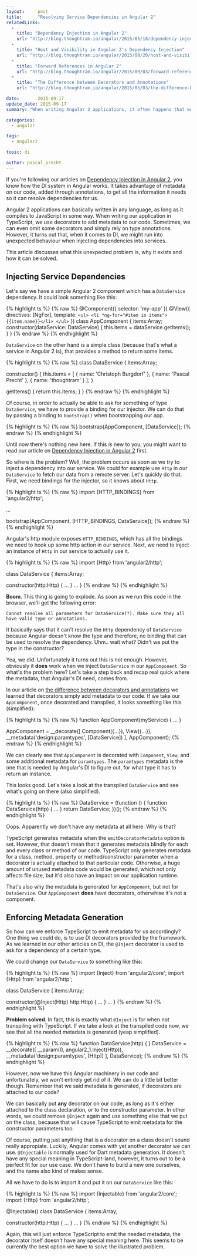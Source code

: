```yaml
---
layout:     post
title:      "Resolving Service Dependencies in Angular 2"
relatedLinks:
  -
    title: "Dependency Injection in Angular 2"
    url: "http://blog.thoughtram.io/angular/2015/05/18/dependency-injection-in-angular-2.html"
  -
    title: "Host and Visibility in Angular 2's Dependency Injection"
    url: "http://blog.thoughtram.io/angular/2015/08/20/host-and-visibility-in-angular-2-dependency-injection.html"
  -
    title: "Forward References in Angular 2"
    url: "http://blog.thoughtram.io/angular/2015/09/03/forward-references-in-angular-2.html"
  -
    title: "The Difference between Decorators and Annotations"
    url: "http://blog.thoughtram.io/angular/2015/05/03/the-difference-between-annotations-and-decorators.html"

date:       2015-09-17
update_date: 2015-09-17
summary: "When writing Angular 2 applications, it often happens that we build services that depend on other service instances. In our previous articles, we learned about the Dependency Injection system in Angular 2 and how it works. However, it turns out that we might run into unexpected behaviour when injecting service dependencies. This article details how to do it right."

categories:
  - angular

tags:
  - angular2

topic: di

author: pascal_precht
---
```


If you're following our articles on [Dependency Injection in Angular 2](http://blog.thoughtram.io/angular/2015/05/18/dependency-injection-in-angular-2.html), you know how the DI system in Angular works. It takes advantage of metadata on our code, added through annotations, to get all the information it needs so it can resolve dependencies for us.

Angular 2 applications can basically written in any language, as long as it compiles to JavaScript in some way. When writing our application in TypeScript, we use decorators to add metadata to our code. Sometimes, we can even omit some decorators and simply rely on type annotations. However, it turns out that, when it comes to DI, we might run into unexpected behaviour when injecting dependencies into services.

This article discusses what this unexpected problem is, why it exists and how it can be solved.

## Injecting Service Dependencies

Let's say we have a simple Angular 2 component which has a `DataService` dependency. It could look something like this:

{% highlight ts %}
{% raw %}
@Component({
  selector: 'my-app'
})
@View({
  directives: [NgFor],
  template: `
    <ul>
      <li *ng-for="#item in items">{{item.name}}</li>
    </ul>
  `
})
class AppComponent {
  items:Array<any>;
  constructor(dataService: DataService) {
    this.items = dataService.getItems();
  }
}
{% endraw %}
{% endhighlight %}

`DataService` on the other hand is a simple class (because that's what a service in Angular 2 is), that provides a method to return some items.

{% highlight ts %}
{% raw %}
class DataService {
  items:Array<any>;

  constructor() {
    this.items = [
      { name: 'Christoph Burgdorf' },
      { name: 'Pascal Precht' },
      { name: 'thoughtram' }
    ];
  }

  getItems() {
    return this.items;
  }
}
{% endraw %}
{% endhighlight %}

Of course, in order to actually be able to ask for something of type `DataService`, we have to provide a binding for our injector. We can do that by passing a binding to `bootstrap()` when bootstrapping our app.

{% highlight ts %}
{% raw %}
bootstrap(AppComponent, [DataService]);
{% endraw %}
{% endhighlight %}

Until now there's nothing new here. If this *is* new to you, you might want to read our article on [Dependency Injection in Angular 2](http://blog.thoughtram.io/angular/2015/05/18/dependency-injection-in-angular-2.html) first.

So where is the problem? Well, the problem occurs as soon as we try to inject a dependency into our service. We could for example use `Http` in our `DataService` to fetch our data from a remote server. Let's quickly do that. First, we need bindings for the injector, so it knows about `Http`.

{% highlight ts %}
{% raw %}
import {HTTP_BINDINGS} from 'angular2/http';

...

bootstrap(AppComponent, [HTTP_BINDINGS, DataService]);
{% endraw %}
{% endhighlight %}

Angular's http module exposes `HTTP_BINDINGS`, which has all the bindings we need to hook up some http action in our service. Next, we need to inject an instance of `Http` in our service to actually use it.

{% highlight ts %}
{% raw %}
import {Http} from 'angular2/http';

class DataService {
  items:Array<any>;

  constructor(http:Http) {
    ...
  }
  ...
}
{% endraw %}
{% endhighlight %}

**Boom**. This thing is going to explode. As soon as we run this code in the browser, we'll get the following error:

```
Cannot resolve all parameters for DataService(?). Make sure they all have valid type or annotations.
```

It basically says that it can't resolve the `Http` dependency of `DataService` because Angular doesn't know the type and therefore, no binding that can be used to resolve the dependency. Uhm.. wait what? Didn't we put the type in the constructor?

Yea, we did. Unfortunately it turns out this is not enough. However, obviously it **does** work when we inject `DataService` in our `AppComponent`. So what's the problem here? Let's take a step back and recap real quick where the metadata, that Angular's DI need, comes from.

In our article on [the difference between decorators and annotations](http://blog.thoughtram.io/angular/2015/05/03/the-difference-between-annotations-and-decorators.html) we learned that decorators simply add metadata to our code. If we take our `AppComponent`, once decorated and transpiled, it looks something like this (simplified):

{% highlight ts %}
{% raw %}
function AppComponent(myService) {
  ...
}

AppComponent = __decorate([
  Component({...}),
  View({...}), 
  __metadata('design:paramtypes', [DataService])
], AppComponent);
{% endraw %}
{% endhighlight %}

We can clearly see that `AppComponent` is decorated with `Component`, `View`, and some additional metadata for `paramtypes`. The `paramtypes` metadata is the one that is needed by Angular's DI to figure out, for what type it has to return an instance.

This looks good. Let's take a look at the transpiled `DataService` and see what's going on there (also simplified).

{% highlight ts %}
{% raw %}
DataService = (function () {
  function DataService(http) {
    ...
  }
  return DataService;
})();
{% endraw %}
{% endhighlight %}

Oops. Apparently we don't have any metadata at all here. Why is that?

TypeScript generates metadata when the `emitDecoratorMetadata` option is set. However, that doesn't mean that it generates metadata blindly for each and every class or method of our code. TypeScript only generates metadata for a class, method, property or method/constructor parameter when a decorator is actually attached to that particular code. Otherwise, a huge amount of unused metadata code would be generated, which not only affects file size, but it'd also have an impact on our application runtime.

That's also why the metadata is generated for `AppComponent`, but not for `DataService`. Our `AppComponent` **does** have decorators, otherwhise it's not a component.

## Enforcing Metadata Generation

So how can we enforce TypeScript to emit metadata for us accordingly? One thing we could do, is to use DI decorators provided by the framework. As we learned in our other articles on DI, the `@Inject` decorator is used to ask for a dependency of a certain type. 

We could change our `DataService` to something like this:

{% highlight ts %}
{% raw %}
import {Inject} from 'angular2/core';
import {Http} from 'angular2/http';

class DataService {
  items:Array<any>;

  constructor(@Inject(Http) http:Http) {
    ...
  }
  ...
}
{% endraw %}
{% endhighlight %}

**Problem solved**. In fact, this is exactly what `@Inject` is for when not transpiling with TypeScript. If we take a look at the transpiled code now, we see that all the needed metadata is generated (yeap simplified).

{% highlight ts %}
{% raw %}
function DataService(http) {
}
DataService = __decorate([
  __param(0, angular2_1.Inject(Http)), 
  __metadata('design:paramtypes', [Http])
], DataService);
{% endraw %}
{% endhighlight %}

However, now we have this Angular machinery in our code and unfortunately, we won't entirely get rid of it. We can do a little bit better though. Remember that we said metadata is generated, if decorators are attached to our code?

We can basically put **any** decorator on our code, as long as it's either attached to the class declaration, or to the constructor parameter. In other words, we could remove `@Inject` again and use something else that we put on the class, because that will cause TypeScript to emit metadata for the constructor parameters too.

Of course, putting just anything that is a decorator on a class doesn't sound really appropiate. Luckily, Angular comes with yet another decorator we can use. `@Injectable` is normally used for Dart metadata generation. It doesn't have any special meaning in TypeScript-land, however, it turns out to be a perfect fit for our use case. We don't have to build a new one ourselves, and the name also kind of makes sense.

All we have to do is to import it and put it on our `DataService` like this:

{% highlight ts %}
{% raw %}
import {Injectable} from 'angular2/core';
import {Http} from 'angular2/http';

@Injectable()
class DataService {
  items:Array<any>;

  constructor(http:Http) {
    ...
  }
  ...
}
{% endraw %}
{% endhighlight %}

Again, this will just enforce TypeScript to emit the needed metadata, the decorator itself doesn't have any special meaning here. This seems to be currently the best option we have to solve the illustrated problem.
